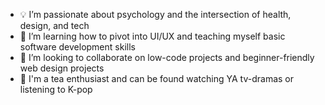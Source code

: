 - 💡 I’m passionate about psychology and the intersection of health, design, and tech
- 🌱 I’m learning how to pivot into UI/UX and teaching myself basic software development skills
- 🌾 I’m looking to collaborate on low-code projects and beginner-friendly web design projects
- 💞️ I'm a tea enthusiast and can be found watching YA tv-dramas or listening to K-pop  
  
<!---
nsok1007/nsok1007 is a ✨ special ✨ repository because its `README.md` (this file) appears on your GitHub profile.
You can click the Preview link to take a look at your changes.
--->
